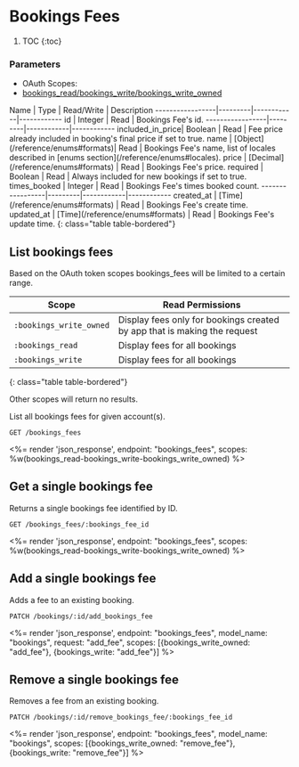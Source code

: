 # Bookings Fees

1. TOC
{:toc}

### Parameters
<ul class="nav nav-pills" role="tablist">
  <li class="disabled"><a>OAuth Scopes:</a></li>
  <li class="active"><a href="#bookings_read-bookings_write-bookings_write_owned" role="tab" data-toggle="pill">bookings_read/bookings_write/bookings_write_owned</a></li>
</ul>
<div class="tab-content" markdown="1">
  <div class="tab-pane active" id="bookings_read-bookings_write-bookings_write_owned" markdown="1">
Name             | Type    | Read/Write | Description
-----------------|---------|------------|------------
id               | Integer | Read       | Bookings Fee's id.
-----------------|---------|------------|------------
included_in_price| Boolean | Read       | Fee price already included in booking's final price if set to true.
name             | [Object](/reference/enums#formats)| Read       | Bookings Fee's name, list of locales described in [enums section](/reference/enums#locales).
price            | [Decimal](/reference/enums#formats)  | Read       | Bookings Fee's price.
required         | Boolean | Read       | Always included for new bookings if set to true.
times_booked     | Integer | Read       | Bookings Fee's times booked count.
-----------------|---------|------------|------------
created_at       | [Time](/reference/enums#formats) | Read         | Bookings Fee's create time.
updated_at       | [Time](/reference/enums#formats) | Read         | Bookings Fee's update time.
{: class="table table-bordered"}
  </div>
</div>

## List bookings fees

Based on the OAuth token scopes bookings_fees will be limited to a
certain range.

Scope                    | Read Permissions
-------------------------|------------
`:bookings_write_owned`  | Display fees only for bookings created by app that is making the request
`:bookings_read`         | Display fees for all bookings
`:bookings_write`        | Display fees for all bookings
{: class="table table-bordered"}

Other scopes will return no results.

List all bookings fees for given account(s).

~~~
GET /bookings_fees
~~~

<%= render 'json_response', endpoint: "bookings_fees", scopes: %w(bookings_read-bookings_write-bookings_write_owned) %>

## Get a single bookings fee

Returns a single bookings fee identified by ID.

~~~
GET /bookings_fees/:bookings_fee_id
~~~

<%= render 'json_response', endpoint: "bookings_fees", scopes: %w(bookings_read-bookings_write-bookings_write_owned) %>

## Add a single bookings fee

Adds a fee to an existing booking.

~~~
PATCH /bookings/:id/add_bookings_fee
~~~

<%= render 'json_response', endpoint: "bookings_fees", model_name: "bookings", request: "add_fee", scopes: [{bookings_write_owned: "add_fee"}, {bookings_write: "add_fee"}] %>

## Remove a single bookings fee

Removes a fee from an existing booking.

~~~
PATCH /bookings/:id/remove_bookings_fee/:bookings_fee_id
~~~

<%= render 'json_response', endpoint: "bookings_fees", model_name: "bookings", scopes: [{bookings_write_owned: "remove_fee"}, {bookings_write: "remove_fee"}] %>
